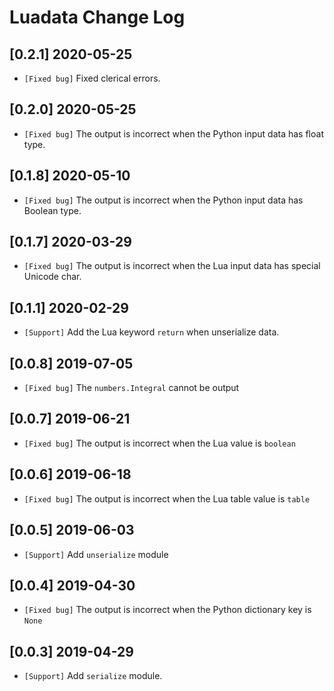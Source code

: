 # Luadata Change Log

## [0.2.1] 2020-05-25

* `[Fixed bug]` Fixed clerical errors.

## [0.2.0] 2020-05-25

* `[Fixed bug]` The output is incorrect when the Python input data has float type.

## [0.1.8] 2020-05-10

* `[Fixed bug]` The output is incorrect when the Python input data has Boolean type.

## [0.1.7] 2020-03-29

* `[Fixed bug]` The output is incorrect when the Lua input data has special Unicode char.

## [0.1.1] 2020-02-29

* `[Support]` Add the Lua keyword `return` when unserialize data.

## [0.0.8] 2019-07-05

* `[Fixed bug]` The `numbers.Integral` cannot be output

## [0.0.7] 2019-06-21

* `[Fixed bug]` The output is incorrect when the Lua value is `boolean`

## [0.0.6] 2019-06-18

* `[Fixed bug]` The output is incorrect when the Lua table value is `table`

## [0.0.5] 2019-06-03

* `[Support]` Add `unserialize` module

## [0.0.4] 2019-04-30

* `[Fixed bug]` The output is incorrect when the Python dictionary key is `None`

## [0.0.3] 2019-04-29

* `[Support]` Add `serialize` module.

